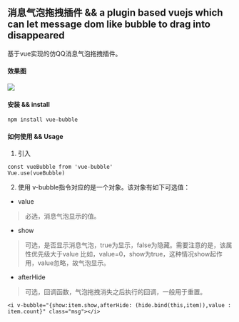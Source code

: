## 消息气泡拖拽插件 && a plugin based vuejs which can let message dom like bubble to drag into disappeared
基于vue实现的仿QQ消息气泡拖拽插件。
#### 效果图

![](http://ifanqi.me/img/vue-bubble/qipao.gif)

#### 安装 && install
```
npm install vue-bubble
```
#### 如何使用 && Usage
1. 引入
```
const vueBubble from 'vue-bubble'
Vue.use(vueBubble)
```
2. 使用
v-bubble指令对应的是一个对象。该对象有如下可选值：
* value
> 必选，消息气泡显示的值。

* show
> 可选，是否显示消息气泡，true为显示，false为隐藏。需要注意的是，该属性优先级大于value
比如，value=0，show为true，这种情况show起作用，value忽略，故气泡显示。

* afterHide
> 可选，回调函数，气泡拖拽消失之后执行的回调，一般用于重置。

```
<i v-bubble="{show:item.show,afterHide: (hide.bind(this,item)),value : item.count}" class="msg"></i>
```
